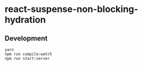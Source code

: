 # react-suspense-non-blocking-hydration

## Development

```
yarn
npm run compile:watch
npm run start:server
```
